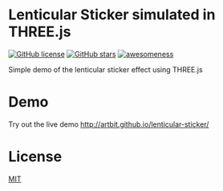 # Lenticular Sticker simulated in THREE.js
[![GitHub license](https://img.shields.io/github/license/ArtBIT/lenticular-sticker.svg)](https://github.com/ArtBIT/lenticular-sticker) [![GitHub stars](https://img.shields.io/github/stars/ArtBIT/lenticular-sticker.svg)](https://github.com/ArtBIT/lenticular-sticker)  [![awesomeness](https://img.shields.io/badge/awesomeness-maximum-red.svg)](https://github.com/ArtBIT/lenticular-sticker)

Simple demo of the lenticular sticker effect using THREE.js

# Demo
Try out the live demo http://artbit.github.io/lenticular-sticker/


# License

[MIT](LICENSE.md)
